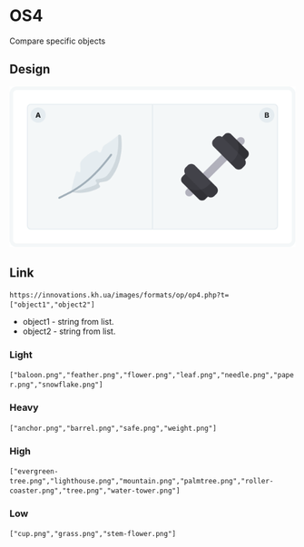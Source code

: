 # OS4
Compare specific objects  

## Design

<img src = "img/design.png">

## Link
```https://innovations.kh.ua/images/formats/op/op4.php?t=["object1","object2"]```

* object1 - string from list.
* object2 - string from list.

### Light
```["baloon.png","feather.png","flower.png","leaf.png","needle.png","paper.png","snowflake.png"]```
### Heavy
```["anchor.png","barrel.png","safe.png","weight.png"]```



### High
```["evergreen-tree.png","lighthouse.png","mountain.png","palmtree.png","roller-coaster.png","tree.png","water-tower.png"]```
### Low
```["cup.png","grass.png","stem-flower.png"]```

